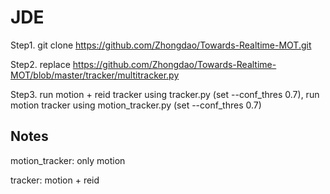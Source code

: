 # JDE

Step1.  git clone https://github.com/Zhongdao/Towards-Realtime-MOT.git


Step2. replace https://github.com/Zhongdao/Towards-Realtime-MOT/blob/master/tracker/multitracker.py


Step3. run motion + reid tracker using tracker.py (set --conf_thres 0.7), run motion tracker using motion_tracker.py (set --conf_thres 0.7)


## Notes
motion_tracker: only motion

tracker: motion + reid
